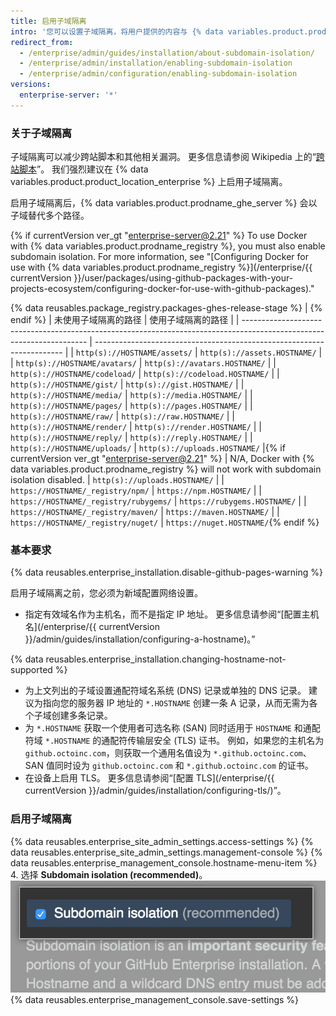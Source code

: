 ```yaml
---
title: 启用子域隔离
intro: '您可以设置子域隔离，将用户提供的内容与 {% data variables.product.prodname_ghe_server %} 设备的其他部分安全地隔离。'
redirect_from:
  - /enterprise/admin/guides/installation/about-subdomain-isolation/
  - /enterprise/admin/installation/enabling-subdomain-isolation
  - /enterprise/admin/configuration/enabling-subdomain-isolation
versions:
  enterprise-server: '*'
---
```


### 关于子域隔离

子域隔离可以减少跨站脚本和其他相关漏洞。 更多信息请参阅 Wikipedia 上的“[跨站脚本](http://en.wikipedia.org/wiki/Cross-site_scripting)”。 我们强烈建议在 {% data variables.product.product_location_enterprise %} 上启用子域隔离。

启用子域隔离后，{% data variables.product.prodname_ghe_server %} 会以子域替代多个路径。

{% if currentVersion ver_gt "enterprise-server@2.21" %}
To use Docker with {% data variables.product.prodname_registry %}, you must also enable subdomain isolation. For more information, see "[Configuring Docker for use with {% data variables.product.prodname_registry %}](/enterprise/{{ currentVersion }}/user/packages/using-github-packages-with-your-projects-ecosystem/configuring-docker-for-use-with-github-packages)."

{% data reusables.package_registry.packages-ghes-release-stage %}
|
{% endif %}
| 未使用子域隔离的路径                                                                                                            | 使用子域隔离的路径                                                              |
| --------------------------------------------------------------------------------------------------------------------- | ---------------------------------------------------------------------- |
| `http(s)://HOSTNAME/assets/`                                                                                          | `http(s)://assets.HOSTNAME/`                                           |
| `http(s)://HOSTNAME/avatars/`                                                                                         | `http(s)://avatars.HOSTNAME/`                                          |
| `http(s)://HOSTNAME/codeload/`                                                                                        | `http(s)://codeload.HOSTNAME/`                                         |
| `http(s)://HOSTNAME/gist/`                                                                                            | `http(s)://gist.HOSTNAME/`                                             |
| `http(s)://HOSTNAME/media/`                                                                                           | `http(s)://media.HOSTNAME/`                                            |
| `http(s)://HOSTNAME/pages/`                                                                                           | `http(s)://pages.HOSTNAME/`                                            |
| `http(s)://HOSTNAME/raw/`                                                                                             | `http(s)://raw.HOSTNAME/`                                              |
| `http(s)://HOSTNAME/render/`                                                                                          | `http(s)://render.HOSTNAME/`                                           |
| `http(s)://HOSTNAME/reply/`                                                                                           | `http(s)://reply.HOSTNAME/`                                            |
| `http(s)://HOSTNAME/uploads/`                                                                                         | `http(s)://uploads.HOSTNAME/`     |{% if currentVersion ver_gt "enterprise-server@2.21" %}
| N/A, Docker with {% data variables.product.prodname_registry %} will not work with subdomain isolation disabled. | `http(s)://uploads.HOSTNAME/`                                          |
| `https://HOSTNAME/_registry/npm/`                                                                                     | `https://npm.HOSTNAME/`                                                |
| `https://HOSTNAME/_registry/rubygems/`                                                                                | `https://rubygems.HOSTNAME/`                                           |
| `https://HOSTNAME/_registry/maven/`                                                                                   | `https://maven.HOSTNAME/`                                              |
| `https://HOSTNAME/_registry/nuget/`                                                                                   | `https://nuget.HOSTNAME/`{% endif %}

### 基本要求

{% data reusables.enterprise_installation.disable-github-pages-warning %}

启用子域隔离之前，您必须为新域配置网络设置。

- 指定有效域名作为主机名，而不是指定 IP 地址。 更多信息请参阅“[配置主机名](/enterprise/{{ currentVersion }}/admin/guides/installation/configuring-a-hostname)。”

{% data reusables.enterprise_installation.changing-hostname-not-supported %}

- 为上文列出的子域设置通配符域名系统 (DNS) 记录或单独的 DNS 记录。 建议为指向您的服务器 IP 地址的 `*.HOSTNAME` 创建一条 A 记录，从而无需为各个子域创建多条记录。
- 为 `*.HOSTNAME` 获取一个使用者可选名称 (SAN) 同时适用于 `HOSTNAME` 和通配符域 `*.HOSTNAME` 的通配符传输层安全 (TLS) 证书。 例如，如果您的主机名为 `github.octoinc.com`，则获取一个通用名值设为 `*.github.octoinc.com`、SAN 值同时设为 `github.octoinc.com` 和 `*.github.octoinc.com` 的证书。
- 在设备上启用 TLS。 更多信息请参阅“[配置 TLS](/enterprise/{{ currentVersion }}/admin/guides/installation/configuring-tls/)”。

### 启用子域隔离

{% data reusables.enterprise_site_admin_settings.access-settings %}
{% data reusables.enterprise_site_admin_settings.management-console %}
{% data reusables.enterprise_management_console.hostname-menu-item %}
4. 选择 **Subdomain isolation (recommended)**。 ![启用子域隔离的复选框](/assets/images/enterprise/management-console/subdomain-isolation.png)
{% data reusables.enterprise_management_console.save-settings %}
